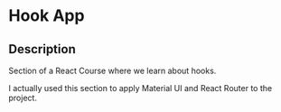 # Hook App

## Description
Section of a React Course where we learn about hooks.

I actually used this section to apply Material UI and React Router to the project.
